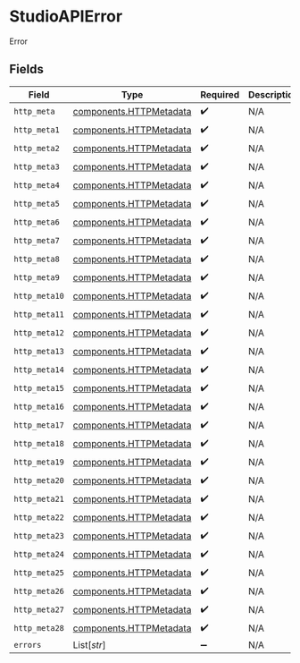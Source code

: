 # StudioAPIError

Error


## Fields

| Field                                                              | Type                                                               | Required                                                           | Description                                                        |
| ------------------------------------------------------------------ | ------------------------------------------------------------------ | ------------------------------------------------------------------ | ------------------------------------------------------------------ |
| `http_meta`                                                        | [components.HTTPMetadata](../../models/components/httpmetadata.md) | :heavy_check_mark:                                                 | N/A                                                                |
| `http_meta1`                                                       | [components.HTTPMetadata](../../models/components/httpmetadata.md) | :heavy_check_mark:                                                 | N/A                                                                |
| `http_meta2`                                                       | [components.HTTPMetadata](../../models/components/httpmetadata.md) | :heavy_check_mark:                                                 | N/A                                                                |
| `http_meta3`                                                       | [components.HTTPMetadata](../../models/components/httpmetadata.md) | :heavy_check_mark:                                                 | N/A                                                                |
| `http_meta4`                                                       | [components.HTTPMetadata](../../models/components/httpmetadata.md) | :heavy_check_mark:                                                 | N/A                                                                |
| `http_meta5`                                                       | [components.HTTPMetadata](../../models/components/httpmetadata.md) | :heavy_check_mark:                                                 | N/A                                                                |
| `http_meta6`                                                       | [components.HTTPMetadata](../../models/components/httpmetadata.md) | :heavy_check_mark:                                                 | N/A                                                                |
| `http_meta7`                                                       | [components.HTTPMetadata](../../models/components/httpmetadata.md) | :heavy_check_mark:                                                 | N/A                                                                |
| `http_meta8`                                                       | [components.HTTPMetadata](../../models/components/httpmetadata.md) | :heavy_check_mark:                                                 | N/A                                                                |
| `http_meta9`                                                       | [components.HTTPMetadata](../../models/components/httpmetadata.md) | :heavy_check_mark:                                                 | N/A                                                                |
| `http_meta10`                                                      | [components.HTTPMetadata](../../models/components/httpmetadata.md) | :heavy_check_mark:                                                 | N/A                                                                |
| `http_meta11`                                                      | [components.HTTPMetadata](../../models/components/httpmetadata.md) | :heavy_check_mark:                                                 | N/A                                                                |
| `http_meta12`                                                      | [components.HTTPMetadata](../../models/components/httpmetadata.md) | :heavy_check_mark:                                                 | N/A                                                                |
| `http_meta13`                                                      | [components.HTTPMetadata](../../models/components/httpmetadata.md) | :heavy_check_mark:                                                 | N/A                                                                |
| `http_meta14`                                                      | [components.HTTPMetadata](../../models/components/httpmetadata.md) | :heavy_check_mark:                                                 | N/A                                                                |
| `http_meta15`                                                      | [components.HTTPMetadata](../../models/components/httpmetadata.md) | :heavy_check_mark:                                                 | N/A                                                                |
| `http_meta16`                                                      | [components.HTTPMetadata](../../models/components/httpmetadata.md) | :heavy_check_mark:                                                 | N/A                                                                |
| `http_meta17`                                                      | [components.HTTPMetadata](../../models/components/httpmetadata.md) | :heavy_check_mark:                                                 | N/A                                                                |
| `http_meta18`                                                      | [components.HTTPMetadata](../../models/components/httpmetadata.md) | :heavy_check_mark:                                                 | N/A                                                                |
| `http_meta19`                                                      | [components.HTTPMetadata](../../models/components/httpmetadata.md) | :heavy_check_mark:                                                 | N/A                                                                |
| `http_meta20`                                                      | [components.HTTPMetadata](../../models/components/httpmetadata.md) | :heavy_check_mark:                                                 | N/A                                                                |
| `http_meta21`                                                      | [components.HTTPMetadata](../../models/components/httpmetadata.md) | :heavy_check_mark:                                                 | N/A                                                                |
| `http_meta22`                                                      | [components.HTTPMetadata](../../models/components/httpmetadata.md) | :heavy_check_mark:                                                 | N/A                                                                |
| `http_meta23`                                                      | [components.HTTPMetadata](../../models/components/httpmetadata.md) | :heavy_check_mark:                                                 | N/A                                                                |
| `http_meta24`                                                      | [components.HTTPMetadata](../../models/components/httpmetadata.md) | :heavy_check_mark:                                                 | N/A                                                                |
| `http_meta25`                                                      | [components.HTTPMetadata](../../models/components/httpmetadata.md) | :heavy_check_mark:                                                 | N/A                                                                |
| `http_meta26`                                                      | [components.HTTPMetadata](../../models/components/httpmetadata.md) | :heavy_check_mark:                                                 | N/A                                                                |
| `http_meta27`                                                      | [components.HTTPMetadata](../../models/components/httpmetadata.md) | :heavy_check_mark:                                                 | N/A                                                                |
| `http_meta28`                                                      | [components.HTTPMetadata](../../models/components/httpmetadata.md) | :heavy_check_mark:                                                 | N/A                                                                |
| `errors`                                                           | List[*str*]                                                        | :heavy_minus_sign:                                                 | N/A                                                                |